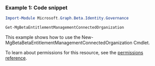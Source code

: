 ### Example 1: Code snippet

```powershellImport-Module Microsoft.Graph.Beta.Identity.Governance

Get-MgBetaEntitlementManagementConnectedOrganization
```
This example shows how to use the New-MgBetaBetaEntitlementManagementConnectedOrganization Cmdlet.
To learn about permissions for this resource, see the [permissions reference](/graph/permissions-reference).

